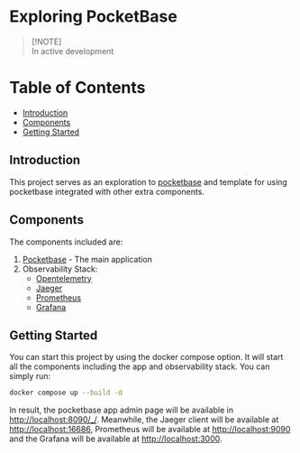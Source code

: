 # Exploring PocketBase

> [!NOTE]<br>
> In active development

# Table of Contents
- [Introduction](#introduction)
- [Components](#components)
- [Getting Started](#getting-started)

## Introduction
This project serves as an exploration to [pocketbase](https://pocketbase.io) and template for using pocketbase integrated with other extra components.

## Components
The components included are:
1. [Pocketbase](https://pocketbase.io) - The main application
2. Observability Stack:
    - [Opentelemetry](https://opentelemetry.io/)
    - [Jaeger](https://www.jaegertracing.io/)
    - [Prometheus](https://prometheus.io/)
    - [Grafana](https://grafana.com/)

## Getting Started
You can start this project by using the docker compose option. It will start all the components including the app and observability stack.
You can simply run:
```bash
docker compose up --build -d
```
In result, the pocketbase app admin page will be available in [http://localhost:8090/_/](http://localhost:8090/_/). Meanwhile, the Jaeger client will be available at [http://localhost:16686](http://localhost:16686), Prometheus will be available at [http://localhost:9090](http://localhost:9090) and the Grafana will be available at [http://localhost:3000](http://localhost:3000).
